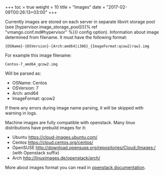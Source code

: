 +++
toc = true
weight = 10
title = "Images"
date = "2017-02-09T00:26:13+03:00"
+++

Currently images are stored on each server in separate libvirt storage pool (see [hypervisor.image_storage_pool]({{% ref "vmango.conf.md#hypervisor" %}}) config option).
Information about image determined from filename. It must have the following format:

    {OSName}-{OSVersion}-{Arch:amd64|i386}_{ImageFormat:qcow2|raw}.img

For example this image filename:

    Centos-7_amd64_qcow2.img

Will be parsed as:

* OSName: Centos
* OSVersion: 7
* Arch: amd64
* ImageFormat: qcow2

If there any errors during image name parsing, it will be skipped with warning in logs.

Machine images are fully compatible with openstack. Many linux distributions have prebuild images for it:

* Ubuntu https://cloud-images.ubuntu.com/
* Centos https://cloud.centos.org/centos/
* OpenSUSE http://download.opensuse.org/repositories/Cloud:/Images:/ (with Openstack suffix)
* Arch http://linuximages.de/openstack/arch/

More about images format you can read in [openstack documentation](http://docs.openstack.org/image-guide/).
